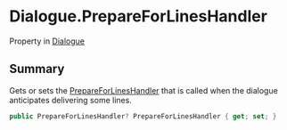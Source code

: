 # Dialogue.PrepareForLinesHandler

Property in [Dialogue](/docs/api/csharp/yarn.dialogue.md)

## Summary


Gets or sets the  <a href="yarn.dialogue.prepareforlineshandler.md">PrepareForLinesHandler</a>  that is called
when the dialogue anticipates delivering some lines.


```csharp
public PrepareForLinesHandler? PrepareForLinesHandler { get; set; }
```

